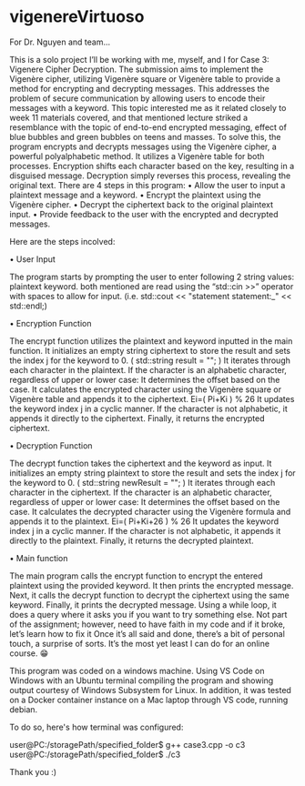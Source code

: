 # vigenereVirtuoso
For Dr. Nguyen and team...

This is a solo project I’ll be working with me, myself, and I for Case 3: Vigenere Cipher Decryption.
The submission aims to implement the Vigenère cipher, utilizing Vigenère square or Vigenère table to provide a method for encrypting and decrypting messages. This addresses the problem of secure communication by allowing users to encode their messages with a keyword. This topic interested me as it related closely to week 11 materials covered, and that mentioned lecture striked a resemblance with the topic of end-to-end encrypted messaging, effect of blue bubbles and green bubbles on teens and masses.
To solve this, the program encrypts and decrypts messages using the Vigenère cipher, a powerful polyalphabetic method. It utilizes a Vigenère table for both processes. Encryption shifts each character based on the key, resulting in a disguised message. Decryption simply reverses this process, revealing the original text.
There are 4 steps in this program:
•  Allow the user to input a plaintext message and a keyword.
•  Encrypt the plaintext using the Vigenère cipher.
•  Decrypt the ciphertext back to the original plaintext input.
•  Provide feedback to the user with the encrypted and decrypted messages.

Here are the steps incolved:

•  User Input

  The program starts by prompting the user to enter following 2 string values:
    plaintext
    keyword.
  both mentioned are read using the “std::cin >>” operator with spaces to allow for input. (i.e. std::cout << "statement statement:_" << std::endl;)

•  Encryption Function

  The encrypt function utilizes the plaintext and keyword inputted in the main function.
  It initializes an empty string ciphertext to store the result and sets the index j for the keyword to 0. ( std::string result = ""; )
  It iterates through each character in the plaintext.
      If the character is an alphabetic character, regardless of upper or lower case:
      It determines the offset based on the case.
      It calculates the encrypted character using the Vigenère square or Vigenère table and appends it to the ciphertext. Ei=( Pi+Ki ) % 26
      It updates the keyword index j in a cyclic manner.
    If the character is not alphabetic, it appends it directly to the ciphertext.
  Finally, it returns the encrypted ciphertext.

•  Decryption Function

  The decrypt function takes the ciphertext and the keyword as input.
  It initializes an empty string plaintext to store the result and sets the index j for the keyword to 0. ( std::string newResult = ""; )
  It iterates through each character in the ciphertext.
    If the character is an alphabetic character, regardless of upper or lower case:
      It determines the offset based on the case.
      It calculates the decrypted character using the Vigenère formula and appends it to the plaintext. Ei=( Pi+Ki+26 ) % 26
      It updates the keyword index j in a cyclic manner.
    If the character is not alphabetic, it appends it directly to the plaintext.
  Finally, it returns the decrypted plaintext.

•  Main function

  The main program calls the encrypt function to encrypt the entered plaintext using the provided keyword.
  It then prints the encrypted message.
  Next, it calls the decrypt function to decrypt the ciphertext using the same keyword.
  Finally, it prints the decrypted message.
  Using a while loop, it does a query where it asks you if you want to try something else. Not part of the assignment; however, need to have faith in my code and if it broke, let’s learn how to fix it
  Once it’s all said and done, there’s a bit of personal touch, a surprise of sorts. It’s the most yet least I can do for an online course. 😁


This program was coded on a windows machine. Using VS Code on Windows with an Ubuntu terminal compiling the program and showing output courtesy of Windows Subsystem for Linux. In addition, it was tested on a Docker container instance on a Mac laptop through VS code, running debian.

To do so, here's how terminal was configured:

user@PC:/storagePath/specified_folder$ g++ case3.cpp -o c3
user@PC:/storagePath/specified_folder$ ./c3

Thank you :)
